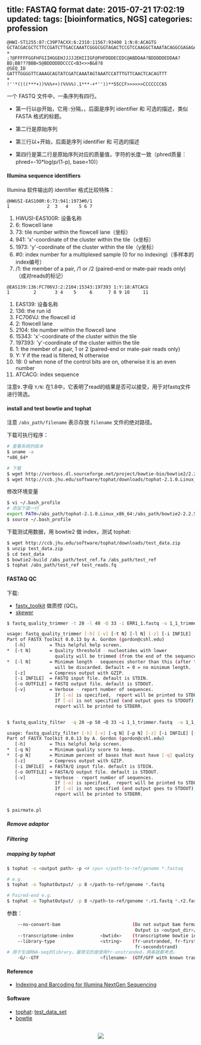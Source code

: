 title: FASTAQ format
date: 2015-07-21 17:02:19
updated: 
tags: [bioinformatics, NGS] 
categories: profession
---

```
@HWI-ST1255:87:C39P7ACXX:6:2310:11567:93400 1:N:0:ACAGTG
GCTACGACGCTCTTCCGATCTTGACCAAATCGGGCGGTAGACTCCGTCCAAGGCTAAATACAGGCGAGAGACCGATAGCGAACAAGTACCGCGAGGGAAAG
+
;?@FFFFFGGFHFGIIHGGEHJJJJJEHIIIGF@FHFDDDECEDC@ABDDAA?BDDDDDEDDAA?BD;BB???BBB<5@BDDDDDDCCCC<B3<>>B&8?8
@SEQ_ID
GATTTGGGGTTCAAAGCAGTATCGATCAAATAGTAAATCCATTTGTTCAACTCACAGTTT
+
!''*((((***+))%%%++)(%%%%).1***-+*''))**55CCF>>>>>>CCCCCCC65
```


一个 FASTQ 文件中，一条序列有四行。

* 第一行以@开始，它用`:`分隔，，后面是序列 identifier 和 可选的描述，类似 FASTA 格式的标题。

* 第二行是原始序列

* 第三行以+开始，后面是序列 identifier 和 可选的描述

* 第四行是第二行是原始序列对应的质量值，字符的长度一致（phred质量：phred=-10*log(p/(1-p), base=10)）


#### Illumina sequence identifiers

Illumina 软件输出的 identifier 格式比较特殊：

```
@HWUSI-EAS100R:6:73:941:1973#0/1
1              2  3   4    5 6 7
```
1. HWUSI-EAS100R: 设备名称
2. 6: flowcell lane
3. 73: tile number within the flowcell lane（坐标）
4. 941: 'x'-coordinate of the cluster within the tile（x坐标）
5. 1973: 'y'-coordinate of the cluster within the tile（y坐标）
6. \#0: index number for a multiplexed sample (0 for no indexing)（多样本的index编号）
7. /1: the member of a pair, /1 or /2 (paired-end or mate-pair reads only)（成对reads的标记）



```
@EAS139:136:FC706VJ:2:2104:15343:197393 1:Y:18:ATCACG
1         2       3 4    5     6      7 8 9 10     11
```
1. EAS139: 设备名称
2. 136: the run id
3. FC706VJ: the flowcell id
4. 2: flowcell lane
5. 2104: tile number within the flowcell lane
6. 15343: 'x'-coordinate of the cluster within the tile
7. 197393: 'y'-coordinate of the cluster within the tile
8. 1: the member of a pair, 1 or 2 (paired-end or mate-pair reads only)
9. Y: Y if the read is filtered, N otherwise
10. 18: 0 when none of the control bits are on, otherwise it is an even number
11. ATCACG: index sequence

注意`9.`字母 `Y/N`: 在1.8中，它表明了read的结果是否可以接受，用于对fastq文件进行筛选。


#### install and test bowtie and tophat

注意 `/abs_path/filename` 表示存放 `filename` 文件的绝对路径。

下载可执行程序：

``` bash
# 查看系统的版本
$ uname -a
*x86_64*

# 下载
$ wget http://vorboss.dl.sourceforge.net/project/bowtie-bio/bowtie2/2.2.5/bowtie2-2.2.5-linux-x86_64.zip
$ wget http://ccb.jhu.edu/software/tophat/downloads/tophat-2.1.0.Linux_x86_64.tar.gz
```

修改环境变量

``` bash
$ vi ~/.bash_profile
# 添加下面一行
export PATH=/abs_path/tophat-2.1.0.Linux_x86_64:/abs_path/bowtie2-2.2.5:$PATH
$ source ~/.bash_profile
```

下载测试用数据，用 bowtie2 做 index，测试 tophat:

``` bash
$ wget http://ccb.jhu.edu/software/tophat/downloads/test_data.zip
$ unzip test_data.zip
$ cd test_data
$ bowtie2-build /abs_path/test_ref.fa /abs_path/test_ref
$ tophat /abs_path/test_ref test_reads.fq
```

#### FASTAQ QC

下载:
- [fastx_toolkit](http://hannonlab.cshl.edu/fastx_toolkit/download.html) 做质控 (QC)。
- [skewer]()
``` bash
$ fastq_quality_trimmer -t 20 -l 40 -Q 33 -i ERR1_1.fastq -o 1_1_trimmer.fastq -v

usage: fastq_quality_trimmer [-h] [-v] [-t N] [-l N] [-z] [-i INFILE] [-o OUTFILE]
Part of FASTX Toolkit 0.0.13 by A. Gordon (gordon@cshl.edu)
   [-h]         = This helpful help screen.
*  [-t N]       = Quality threshold - nucleotides with lower 
                  quality will be trimmed (from the end of the sequence).
*  [-l N]       = Minimum length - sequences shorter than this (after trimming)
                  will be discarded. Default = 0 = no minimum length. 
   [-z]         = Compress output with GZIP.
   [-i INFILE]  = FASTQ input file. default is STDIN.
   [-o OUTFILE] = FASTQ output file. default is STDOUT.
   [-v]         = Verbose - report number of sequences.
                  If [-o] is specified,  report will be printed to STDOUT.
                  If [-o] is not specified (and output goes to STDOUT),
                  report will be printed to STDERR.


$ fastq_quality_filter  -q 20 –p 50 –Q 33 –i 1_1_trimmer.fastq  -o 1_1_1.fastq –v

usage: fastq_quality_filter [-h] [-v] [-q N] [-p N] [-z] [-i INFILE] [-o OUTFILE]
Part of FASTX Toolkit 0.0.13 by A. Gordon (gordon@cshl.edu)
   [-h]         = This helpful help screen.
*  [-q N]       = Minimum quality score to keep.
*  [-p N]       = Minimum percent of bases that must have [-q] quality.
   [-z]         = Compress output with GZIP.
   [-i INFILE]  = FASTA/Q input file. default is STDIN.
   [-o OUTFILE] = FASTA/Q output file. default is STDOUT.
   [-v]         = Verbose - report number of sequences.
                  If [-o] is specified,  report will be printed to STDOUT.
                  If [-o] is not specified (and output goes to STDOUT),
                  report will be printed to STDERR.


$ pairmate.pl
```
##### Remove adaptor

##### Filtering

##### mapping by tophat

``` bash
$ tophat -o <output path> -p <# cpu> </path-to-ref/genome *.fastaq

# e.g.
$ tophat -o TophatOutput/ -p 8 </path-to-ref/genome *.fastq

# Paired-end e.g.
$ tophat -o TophatOutput/ -p 8 </path-to-ref/genome *.r1.fastq *.r2.fastq
```

参数：

``` bash
    --no-convert-bam                           (Do not output bam format.
                                                Output is <output_dir>/accepted_hits.sam)
    --transcriptome-index          <bwtidx>    (transcriptome bowtie index)
    --library-type                 <string>    (fr-unstranded, fr-firststrand,
                                                fr-secondstrand)
# 用于生成RNA-seq的library。最常见的是使用fr-unstranded，两条链都考虑。
    -G/--GTF                       <filename>  (GTF/GFF with known transcripts)
```
#### Reference
- [Indexing and Barcoding for Illumina NextGen Sequencing](http://www.umassmed.edu/uploadedFiles/nemo/Landing_Pages/Indexing%20and%20Barcoding%20for%20Illumina%20NextGen%20Sequencing.pdf)

#### Software
- [tophat](http://ccb.jhu.edu/software/tophat/index.shtml): [test_data_set](http://ccb.jhu.edu/software/tophat/downloads/test_data.zip)
- [bowtie](http://bowtie-bio.sourceforge.net/index.shtml)

<br>
<div align=center>
<img src="http://daweih.github.io/images/wechat_small_black.jpg">
</div>

